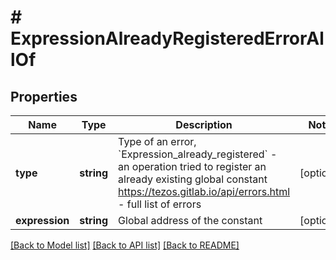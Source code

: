 # # ExpressionAlreadyRegisteredErrorAllOf

## Properties

Name | Type | Description | Notes
------------ | ------------- | ------------- | -------------
**type** | **string** | Type of an error, &#x60;Expression_already_registered&#x60; - an operation tried to register an already existing global constant https://tezos.gitlab.io/api/errors.html - full list of errors | [optional]
**expression** | **string** | Global address of the constant | [optional]

[[Back to Model list]](../../README.md#models) [[Back to API list]](../../README.md#endpoints) [[Back to README]](../../README.md)
